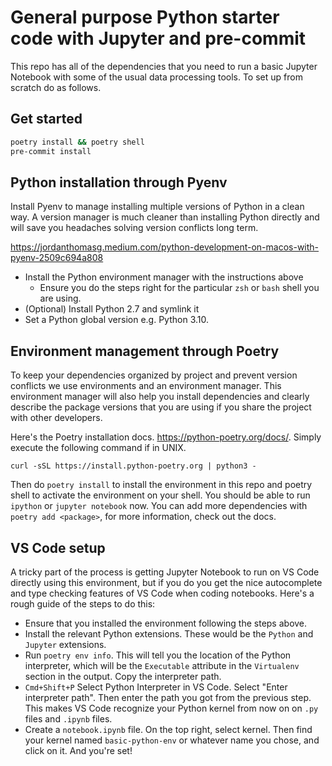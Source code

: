# General purpose Python starter code with Jupyter and pre-commit
This repo has all of the dependencies that you need to run a basic Jupyter Notebook with some of the usual data processing tools. To set up from scratch do as follows.

## Get started
```bash
poetry install && poetry shell
pre-commit install
```

## Python installation through Pyenv
Install Pyenv to manage installing multiple versions of Python in a clean way. A version manager is much cleaner than installing Python directly and will save you headaches solving version conflicts long term.

https://jordanthomasg.medium.com/python-development-on-macos-with-pyenv-2509c694a808

- Install the Python environment manager with the instructions above
  - Ensure you do the steps right for the particular `zsh` or `bash` shell you are using.
- (Optional) Install Python 2.7 and symlink it
- Set a Python global version e.g. Python 3.10.

## Environment management through Poetry
To keep your dependencies organized by project and prevent version conflicts we use environments and an environment manager. This environment manager will also help you install dependencies and clearly describe the package versions that you are using if you share the project with other developers.

Here's the Poetry installation docs. https://python-poetry.org/docs/. Simply execute the following command if in UNIX.

```{bash}
curl -sSL https://install.python-poetry.org | python3 -
```

Then do `poetry install` to install the environment in this repo and poetry shell to activate the environment on your shell. You should be able to run `ipython` or `jupyter notebook` now. You can add more dependencies with `poetry add <package>`, for more information, check out the docs.

## VS Code setup
A tricky part of the process is getting Jupyter Notebook to run on VS Code directly using this environment, but if you do you get the nice autocomplete and type checking features of VS Code when coding notebooks. Here's a rough guide of the steps to do this:
- Ensure that you installed the environment following the steps above.
- Install the relevant Python extensions. These would be the `Python` and `Jupyter` extensions.
- Run `poetry env info`. This will tell you the location of the Python interpreter, which will be the `Executable` attribute in the `Virtualenv` section in the output. Copy the interpreter path.
- `Cmd+Shift+P` Select Python Interpreter in VS Code. Select "Enter interpreter path". Then enter the path you got from the previous step. This makes VS Code recognize your Python kernel from now on on `.py` files and `.ipynb` files.
- Create a `notebook.ipynb` file. On the top right, select kernel. Then find your kernel named `basic-python-env` or whatever name you chose, and click on it. And you're set!
